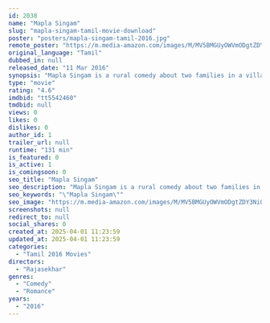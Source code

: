 ```yaml
---
id: 2038
name: "Mapla Singam"
slug: "mapla-singam-tamil-movie-download"
poster: "posters/mapla-singam-tamil-2016.jpg"
remote_poster: "https://m.media-amazon.com/images/M/MV5BMGUyOWVmODgtZDY3Ni00M2E4LWE0N2EtMjQ2MzAxZjUwYmU5XkEyXkFqcGdeQXVyOTk3NTc2MzE@._V1_SX300.jpg"
original_language: "Tamil"
dubbed_in: null
released_date: "11 Mar 2016"
synopsis: "Mapla Singam is a rural comedy about two families in a village that are in constant conflict with each other."
type: "movie"
rating: "4.6"
imdbid: "tt5542460"
tmdbid: null
views: 0
likes: 0
dislikes: 0
author_id: 1
trailer_url: null
runtime: "131 min"
is_featured: 0
is_active: 1
is_comingsoon: 0
seo_title: "Mapla Singam"
seo_description: "Mapla Singam is a rural comedy about two families in a village that are in constant conflict with each other."
seo_keywords: "\"Mapla Singam\""
seo_image: "https://m.media-amazon.com/images/M/MV5BMGUyOWVmODgtZDY3Ni00M2E4LWE0N2EtMjQ2MzAxZjUwYmU5XkEyXkFqcGdeQXVyOTk3NTc2MzE@._V1_SX300.jpg"
screenshots: null
redirect_to: null
social_shares: 0
created_at: 2025-04-01 11:23:59
updated_at: 2025-04-01 11:23:59
categories:
  - "Tamil 2016 Movies"
directors:
  - "Rajasekhar"
genres:
  - "Comedy"
  - "Romance"
years:
  - "2016"
---
```

